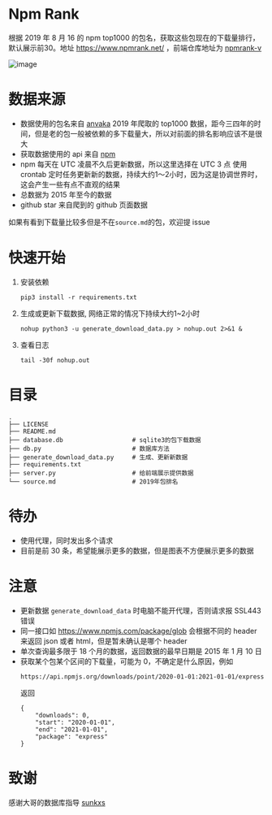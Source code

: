 # Npm Rank

根据 2019 年 8 月 16 的 npm top1000 的包名，获取这些包现在的下载量排行，默认展示前30。地址 https://www.npmrank.net/
 ，前端仓库地址为 [npmrank-v](https://github.com/XueMeijing/npmrank-v) 
 
![image](https://user-images.githubusercontent.com/35559153/226794702-32a27544-1ed9-4155-9bcf-9b441f0c2d23.png)

# 数据来源

- 数据使用的包名来自 [anvaka](https://gist.github.com/anvaka/8e8fa57c7ee1350e3491) 2019 年爬取的 top1000 数据，距今三四年的时间，但是老的包一般被依赖的多下载量大，所以对前面的排名影响应该不是很大
- 获取数据使用的 api 来自 [npm](https://github.com/npm/registry/blob/master/docs/download-counts.md)
- npm 每天在 UTC 凌晨不久后更新数据，所以这里选择在 UTC 3 点 使用 crontab 定时任务更新新的数据，持续大约1～2小时，因为这是协调世界时，这会产生一些有点不直观的结果
- 总数据为 2015 年至今的数据
- github star 来自爬到的 github 页面数据

如果有看到下载量比较多但是不在`source.md`的包，欢迎提 issue

# 快速开始

1. 安装依赖
   ```
   pip3 install -r requirements.txt
   ```
2. 生成或更新下载数据, 网络正常的情况下持续大约1~2小时
   ```
   nohup python3 -u generate_download_data.py > nohup.out 2>&1 &
   ```
3. 查看日志
   ```
   tail -30f nohup.out
   ```

# 目录

```
.
├── LICENSE
├── README.md
├── database.db                   # sqlite3的包下载数据
├── db.py                         # 数据库方法
├── generate_download_data.py     # 生成、更新新数据
├── requirements.txt
├── server.py                     # 给前端展示提供数据
└── source.md                     # 2019年包排名
```

# 待办

- 使用代理，同时发出多个请求
- 目前是前 30 条，希望能展示更多的数据，但是图表不方便展示更多的数据

# 注意

- 更新数据 `generate_download_data` 时电脑不能开代理，否则请求报 SSL443 错误
- 同一接口如 https://www.npmjs.com/package/glob 会根据不同的 header 来返回 json 或者 html，但是暂未确认是哪个 header
- 单次查询最多限于 18 个月的数据，返回数据的最早日期是 2015 年 1 月 10 日
- 获取某个包某个区间的下载量，可能为 0，不确定是什么原因，例如
  ```
  https://api.npmjs.org/downloads/point/2020-01-01:2021-01-01/express
  ```
  返回
  ```
  {
      "downloads": 0,
      "start": "2020-01-01",
      "end": "2021-01-01",
      "package": "express"
  }
  ```

# 致谢

感谢大哥的数据库指导 [sunkxs](https://github.com/sunkxs) 